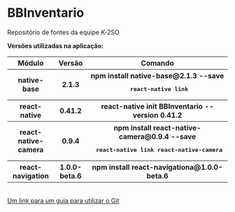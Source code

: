 # BBInventario
Repositório de fontes da equipe K-2SO

<b>Versões utilizadas na aplicação:</b>
<table>
  <tr>
    <th>Módulo</th>
    <th>Versão</th>
    <th>Comando</th>
  <tr>
    <th>native-base</th>         
    <th>2.1.3</th>
    <th>npm install native-base@2.1.3 --save <pre> react-native link</th>
  </tr>
<tr>
    <th>react-native</th>               
    <th>0.41.2</th>
    <th>react-native init BBInventario --version 0.41.2</th>
</tr>
<tr>
  <th>react-native-camera</th>
  <th>0.9.4</th>
  <th>npm install react-native-camera@0.9.4 --save <pre> react-native link react-native-camera</th>
</tr>
<tr>
  <th>react-navigation</th>
  <th>1.0.0-beta.6</th>
  <th>npm install react-navigationa@1.0.0-beta.6</th>
  </tr>
</table>
<br>
<a href="http://rogerdudler.github.io/git-guide/index.pt_BR.html">Um link para um guia para utilizar o Git</a>

